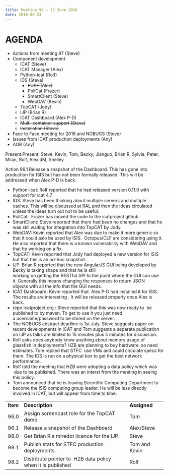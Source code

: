 ```yaml
---
title: Meeting 98 – 23 June 2016
date: 2016-06-23
---
```


# AGENDA

  - Actions from meeting 97 (Steve)
  - Component development
      - ICAT (Steve)
      - ICAT Manager (Alex)
      - Python-icat (Rolf)
      - IDS (Steve)
          - ~~FUSE (Alex)~~
          - PollCat (Frazer)
          - SmartClient (Steve)
          - WebDAV (Kevin)
      - TopCAT (Jody)
      - IJP (Brian R)
      - ICAT Dashboard (Alex P-D)
      - ~~Multi-container support (Steve)~~
      - ~~Installation (Steve)~~
  - Face to Face meeting for 2016 and NOBUGS (Steve)
  - Issues from ICAT production deployments (Any)
  - AOB (Any)

Present:Present: Steve, Kevin, Tom, Becky, Jianguo, Brian R,
Sylvie, Peter, Milan, Rolf, Alex dM, Shelley

Action 96.1 Release a snapshot of the Dashboard. This has gone into
production for ISIS but has not been formally released. This will be
addressed when Alex P-D is back.

  - Python-icat: Rolf reported that he had released version 0.11.0 with
    support for icat 4.7
  - IDS: Steve has been thinking about multiple servers and multiple
    caches. This will be discussed at RAL and then the ideas circulated
    unless the ideas turn out not to be useful.
  - PollCat:  Frazer has moved the code to the icatproject github.
  - SmartClient: Steve reported that there had been no changes and that
    he was still waiting for integration into TopCAT by Jody.
  - WebDAV: Kevin reported that Alex was due to make it more generic so
    that it could aslo be used by ISIS.  Octopus/CLF are considering
    using it. He also reported that there is a known vulnerability with
    WebDAV and that he working on a fix.
  - TopCAT: Kevin reported that Jody had deployed a new version for ISIS
    but that this is an ad-hoc snapshot.
  - IJP: Brian R reported that the new AngularJS GUI being developed by
    Becky is taking shape and that he is still  
    working on getting the RESTful API to the point where the GUI can
    use it. Generally this means changing the responses to return JSON
    objects with all the info that the GUI needs.
  - ICAT Dashboard: Kevin reported that  Alex P-D had installed it for
    ISIS. The results are interesting . It will be released properly
    once Alex is back.
  - repo.icatproject.org : Steve reported that this was now ready to  be
    published to by maven. To get to use it you just need
    a username/password to be stored on the server.
  - The NOBUGS abstract deadline is 1st July. Steve suggests paper on
    recent developments in ICAT and Tom suggests a separate publication
    on IJP as talks are limited to 15 minutes plus 5 minutes for
    discussion.
  - Rolf asks does anybody know anything about memory usage of glassfish
    in deployments? HZB are planning to buy hardware, so need estimates.
    Tom replied that STFC  use VMs and could circulate specs for them.
    The IDS is run on a physical box to get the best network
    performance.
  - Rolf told the meeting that HZB were adopting a data policy which was
     due to be published. There was an interst from the meeting in
    seeing this policy.
  - Tom announced that he is leaving Scientific Computing Department to
    become the ISIS computing group leader. He will be less directly
    involved in ICAT, but will appear from time to
time.

|          |                                                             |               |
| -------- | ----------------------------------------------------------- | ------------- |
| **Item** | **Description**                                             | **Assigned**  |
| 96.0     | Assign screencast role for the TopCAT demo                  | Tom           |
| 96.1     | Release a snapshot of the Dashboard                         | Alex/Steve    |
| 98.0     | Get Brian R a miredot licence for the IJP.                  | Steve         |
| 98.1     | Publish stats for STFC production deployments.              | Tom and Kevin |
| 98.2     | Distribute pointer to  HZB data policy when it is published | Rolf          |
